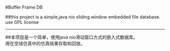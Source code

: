 #Buffer Frame DB

##this project is a simple,java nio sliding window embedded file database.
use GPL license

----------
##本项目是一个简单，使用java nio滑动窗口方式的嵌入式数据库。<br>用在空域仿真中的仿真结果存取和回放。